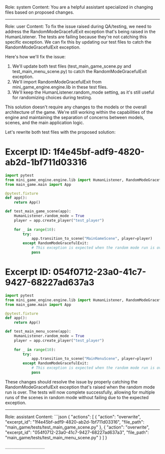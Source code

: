 Role: system
Content: You are a helpful assistant specialized in changing files based on proposed changes.
__________________
Role: user
Content: To fix the issue raised during QA/testing, we need to address the RandomModeGracefulExit exception that's being raised in the HumanListener. The tests are failing because they're not catching this specific exception. We can fix this by updating our test files to catch the RandomModeGracefulExit exception.

Here's how we'll fix the issue:

1. We'll update both test files (test_main_game_scene.py and test_main_menu_scene.py) to catch the RandomModeGracefulExit exception.
2. We'll import RandomModeGracefulExit from mini_game_engine.engine.lib in these test files.
3. We'll keep the HumanListener.random_mode setting, as it's still useful for randomizing choices during testing.

This solution doesn't require any changes to the models or the overall architecture of the game. We're still working within the capabilities of the engine and maintaining the separation of concerns between models, scenes, and the main application logic.

Let's rewrite both test files with the proposed solution:

# Excerpt ID: 1f4e45bf-adf9-4820-ab2d-1bf711d03316
```python main_game/tests/test_main_game_scene.py
import pytest
from mini_game_engine.engine.lib import HumanListener, RandomModeGracefulExit
from main_game.main import App

@pytest.fixture
def app():
    return App()

def test_main_game_scene(app):
    HumanListener.random_mode = True
    player = app.create_player("test_player")
    
    for _ in range(10):
        try:
            app.transition_to_scene("MainGameScene", player=player)
        except RandomModeGracefulExit:
            # This exception is expected when the random mode run is over
            pass
```

# Excerpt ID: 054f0712-23a0-41c7-9427-68227ad637a3
```python main_game/tests/test_main_menu_scene.py
import pytest
from mini_game_engine.engine.lib import HumanListener, RandomModeGracefulExit
from main_game.main import App

@pytest.fixture
def app():
    return App()

def test_main_menu_scene(app):
    HumanListener.random_mode = True
    player = app.create_player("test_player")
    
    for _ in range(10):
        try:
            app.transition_to_scene("MainMenuScene", player=player)
        except RandomModeGracefulExit:
            # This exception is expected when the random mode run is over
            pass
```

These changes should resolve the issue by properly catching the RandomModeGracefulExit exception that's raised when the random mode run is over. The tests will now complete successfully, allowing for multiple runs of the scenes in random mode without failing due to the expected exception.
__________________
Role: assistant
Content: ```json
{
  "actions": [
    {
      "action": "overwrite",
      "excerpt_id": "1f4e45bf-adf9-4820-ab2d-1bf711d03316",
      "file_path": "main_game/tests/test_main_game_scene.py"
    },
    {
      "action": "overwrite",
      "excerpt_id": "054f0712-23a0-41c7-9427-68227ad637a3",
      "file_path": "main_game/tests/test_main_menu_scene.py"
    }
  ]
}
```
__________________
